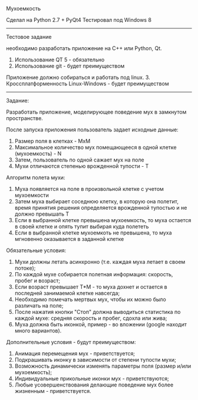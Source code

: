 Мухоемкость

Сделал на Python 2.7 + PyQt4
Тестировал под Windows 8

-----

Тестовое задание

необходимо разработать приложение на C++ или Python, Qt.

1. Использование QT 5 - обязательно
2. Использование git - будет преимуществом

Приложение должно собираться и работать под linux.
3. Кроссплатформенность Linux-Windows - будет преимуществом

-----

Задание: 

Разработать приложение, моделирующее поведение мух в замкнутом пространстве.

После запуска приложения пользователь задает исходные данные:

1. Размер поля в клетках - MxM
2. Максимальное количество мух помещающееся в одной клетке (мухоемкость) - N
3. Затем, пользователь по одной сажает мух на поле
4. Мухи отличаются степенью врожденной тупости - T

Алгоритм полета мухи:
1. Муха появляется на поле в произвольной клетке с учетом мухоемкости
2. Затем муха выбирает соседнюю клетку, в которую она полетит, время принятия решения определяется врожденной тупостью и не должно превышать T
3. Если в выбранной клетке превышена мухоемкость, то муха остается в своей клетке и опять тупит выбирая куда полететь
4. Если в выбранной клетке мухоемкоть не превышена, то муха мгновенно оказывается в заданной клетке

Обязательные условия:
1. Мухи должны летать асинхронно (т.е. каждая муха летает в своем потоке);
2. По каждой мухе собирается полетная информация: скорость, пробег и возраст;
3. Если возраст превышает T*M - то муха дохнет и остается в последней занимаемой клетке навсегда;
4. Необходимо помечать мертвых мух, чтобы их можно было различать на поле;
5. После нажатия кнопки "Стоп" должна выводиться статистика по каждой мухе: средняя скорость и пробег, сдохла или жива;
6. Муха должна быть иконкой, пример - во вложении (google находит много вариантов).

Дополнительные условия - будут преимуществом:
1. Анимация перемещения мух - приветствуется;
2. Подкрашивать иконку в зависимости от степени тупости мухи;
3. Возможность динамически изменять параметры поля (размер и/или мухоемкость);
4. Индивидуальные прикольные иконки мух - приветствуются;
5. Любые усовершенствования делающие поведение мух более жизненным - приветствуется.
